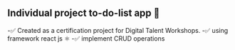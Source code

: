 
## Individual project to-do-list app 📃

-✅ Created as a certification project for Digital Talent Workshops.
-✅ using framework react js ⚛️
-✅ implement CRUD operations



